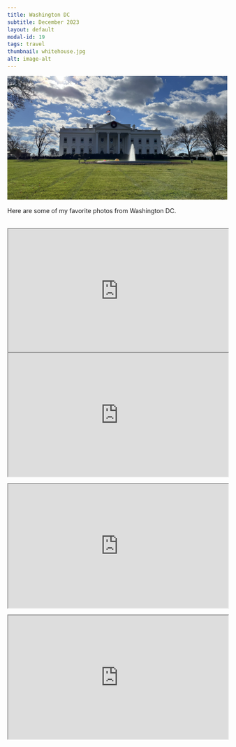 ```yaml
---
title: Washington DC
subtitle: December 2023
layout: default
modal-id: 19
tags: travel
thumbnail: whitehouse.jpg
alt: image-alt
---
```

<html>
<head>
    <meta name="viewport" content="width=device-width, initial-scale=1.0">
    <style>
        .gdrive-container {
        position: relative;
        width: 100%;
        height: 0;
        padding-bottom: 56.25%; /* Aspect ratio 16:9 */
        }
        .gdrive-container iframe {
            position: absolute;
            top: 0;
            left: 0;
            width: 100%;
            height: 100%;
        }
    </style>
</head>
<body>
    <div style="text-align: center;">
        <img src="img/blog/whitehouse.jpg" alt="market" style="max-width: 100%; height: auto;">
    </div>
    <p>Here are some of my favorite photos from Washington DC.</p>
    <br>
    <div class="gdrive-container" style="text-align: center;">
        <iframe src="https://drive.google.com/file/d/1W0mm267PGhEuq6TEDE6lZ9DMy7lrUTb_/preview"  allow="autoplay"></iframe>
    </div>
    <be>
    <div class="gdrive-container" style="text-align: center;">
        <iframe src="https://drive.google.com/file/d/12LIRt_0P1XQrjRqSBADHh0Q9DBueakqI/preview"  allow="autoplay"></iframe>
    </div>
    <br>
    <div class="gdrive-container" style="text-align: center;">
        <iframe src="https://drive.google.com/file/d/1DjI67lJyReP02dDJSN2Hyv9wkNTQEyB1/preview" allow="autoplay"></iframe>
    </div>
    <br>
    <div class="gdrive-container" style="text-align: center;">
        <iframe src="https://drive.google.com/file/d/1F7jFBiquNPHF_2IL5bi6B0VpPWP9UQ8K/preview" allow="autoplay"></iframe>
    </div>
    <br>  
</body>
</html>

